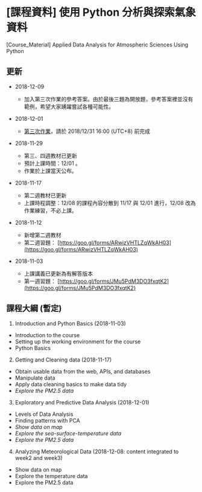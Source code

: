 # [課程資料] 使用 Python 分析與探索氣象資料
[Course_Material] Applied Data Analysis for Atmospheric Sciences Using Python

## 更新
- 2018-12-09
  - 加入第三次作業的參考答案。由於最後三題為開放題，參考答案裡並沒有範例，希望大家踴躍嘗試各種可能性。

- 2018-12-01
  - [第三次作業](https://goo.gl/forms/TzrtqMcExmeyp99G3)，請於 2018/12/31 16:00 (UTC+8) 前完成

- 2018-11-29
  - 第三、四週教材已更新
  - 預計上課時間：12/01 。
  - 作業於上課當天公布。

- 2018-11-17
  - 第二週教材已更新
  - 上課時程調整：12/08 的課程內容分散到 11/17 與 12/01 進行，12/08 改為作業練習，不必上課。

- 2018-11-12
  - 新增第二週教材
  - 第二週習題： [https://goo.gl/forms/ARwizVHTLZqWkAH03](https://goo.gl/forms/ARwizVHTLZqWkAH03)

- 2018-11-03
  - 上課講義已更新為有解答版本
  - 第一週習題： [https://goo.gl/forms/JMu5PdM3DO3fxqtK2](https://goo.gl/forms/JMu5PdM3DO3fxqtK2)

## 課程大綱 (暫定)
1. Introduction and Python Basics (2018-11-03)
  - Introduction to the course
  - Setting up the working environment for the course
  - Python Basics

2. Getting and Cleaning data (2018-11-17)
  - Obtain usable data from the web, APIs, and databases
  - Manipulate data
  - Apply data cleaning basics to make data tidy
  - *Explore the PM2.5 data*

3. Exploratory and Predictive Data Analysis (2018-12-01)
  - Levels of Data Analysis
  - Finding patterns with PCA
  - *Show data on map*
  - *Explore the sea-surface-temperature data*
  - *Explore the PM2.5 data*

4. Analyzing Meteorological Data (2018-12-08: content integrated to week2 and week3) 
  - Show data on map
  - Explore the temperature data
  - Explore the PM2.5 data
